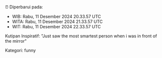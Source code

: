 ⏰ Diperbarui pada:
- WIB: Rabu, 11 Desember 2024 20.33.57 UTC
- WITA: Rabu, 11 Desember 2024 21.33.57 UTC
- WIT: Rabu, 11 Desember 2024 22.33.57 UTC

Kutipan Inspiratif:
"Just saw the most smartest person when i was in front of the mirror"


Kategori: funny

